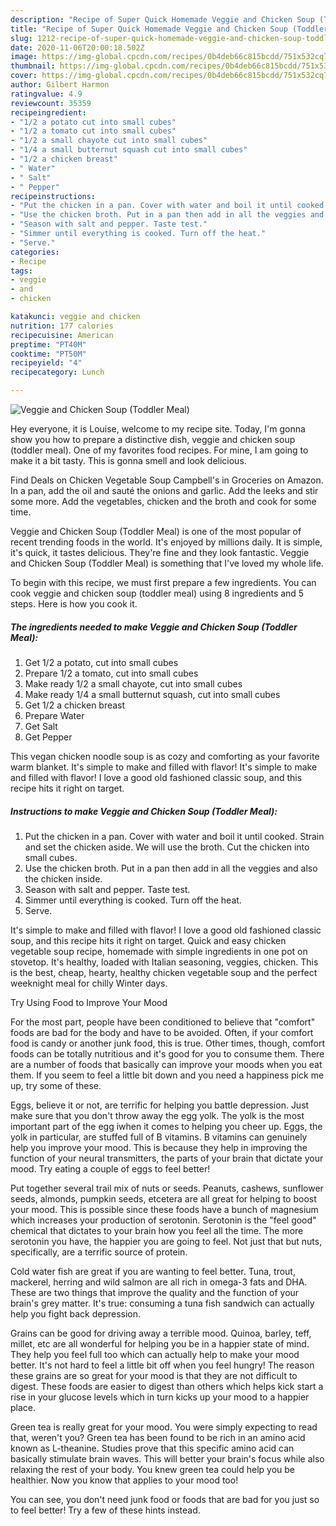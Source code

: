 ```yaml
---
description: "Recipe of Super Quick Homemade Veggie and Chicken Soup (Toddler Meal)"
title: "Recipe of Super Quick Homemade Veggie and Chicken Soup (Toddler Meal)"
slug: 1212-recipe-of-super-quick-homemade-veggie-and-chicken-soup-toddler-meal
date: 2020-11-06T20:00:18.502Z
image: https://img-global.cpcdn.com/recipes/0b4deb66c815bcdd/751x532cq70/veggie-and-chicken-soup-toddler-meal-recipe-main-photo.jpg
thumbnail: https://img-global.cpcdn.com/recipes/0b4deb66c815bcdd/751x532cq70/veggie-and-chicken-soup-toddler-meal-recipe-main-photo.jpg
cover: https://img-global.cpcdn.com/recipes/0b4deb66c815bcdd/751x532cq70/veggie-and-chicken-soup-toddler-meal-recipe-main-photo.jpg
author: Gilbert Harmon
ratingvalue: 4.9
reviewcount: 35359
recipeingredient:
- "1/2 a potato cut into small cubes"
- "1/2 a tomato cut into small cubes"
- "1/2 a small chayote cut into small cubes"
- "1/4 a small butternut squash cut into small cubes"
- "1/2 a chicken breast"
- " Water"
- " Salt"
- " Pepper"
recipeinstructions:
- "Put the chicken in a pan. Cover with water and boil it until cooked. Strain and set the chicken aside. We will use the broth. Cut the chicken into small cubes."
- "Use the chicken broth. Put in a pan then add in all the veggies and also the chicken inside."
- "Season with salt and pepper. Taste test."
- "Simmer until everything is cooked. Turn off the heat."
- "Serve."
categories:
- Recipe
tags:
- veggie
- and
- chicken

katakunci: veggie and chicken 
nutrition: 177 calories
recipecuisine: American
preptime: "PT40M"
cooktime: "PT50M"
recipeyield: "4"
recipecategory: Lunch

---
```



![Veggie and Chicken Soup (Toddler Meal)](https://img-global.cpcdn.com/recipes/0b4deb66c815bcdd/751x532cq70/veggie-and-chicken-soup-toddler-meal-recipe-main-photo.jpg)

Hey everyone, it is Louise, welcome to my recipe site. Today, I'm gonna show you how to prepare a distinctive dish, veggie and chicken soup (toddler meal). One of my favorites food recipes. For mine, I am going to make it a bit tasty. This is gonna smell and look delicious.

Find Deals on Chicken Vegetable Soup Campbell&#39;s in Groceries on Amazon. In a pan, add the oil and sauté the onions and garlic. Add the leeks and stir some more. Add the vegetables, chicken and the broth and cook for some time.

Veggie and Chicken Soup (Toddler Meal) is one of the most popular of recent trending foods in the world. It's enjoyed by millions daily. It is simple, it's quick, it tastes delicious. They're fine and they look fantastic. Veggie and Chicken Soup (Toddler Meal) is something that I've loved my whole life.


To begin with this recipe, we must first prepare a few ingredients. You can cook veggie and chicken soup (toddler meal) using 8 ingredients and 5 steps. Here is how you cook it.

<!--inarticleads1-->

##### The ingredients needed to make Veggie and Chicken Soup (Toddler Meal):

1. Get 1/2 a potato, cut into small cubes
1. Prepare 1/2 a tomato, cut into small cubes
1. Make ready 1/2 a small chayote, cut into small cubes
1. Make ready 1/4 a small butternut squash, cut into small cubes
1. Get 1/2 a chicken breast
1. Prepare  Water
1. Get  Salt
1. Get  Pepper


This vegan chicken noodle soup is as cozy and comforting as your favorite warm blanket. It&#39;s simple to make and filled with flavor! It&#39;s simple to make and filled with flavor! I love a good old fashioned classic soup, and this recipe hits it right on target. 

<!--inarticleads2-->

##### Instructions to make Veggie and Chicken Soup (Toddler Meal):

1. Put the chicken in a pan. Cover with water and boil it until cooked. Strain and set the chicken aside. We will use the broth. Cut the chicken into small cubes.
1. Use the chicken broth. Put in a pan then add in all the veggies and also the chicken inside.
1. Season with salt and pepper. Taste test.
1. Simmer until everything is cooked. Turn off the heat.
1. Serve.


It&#39;s simple to make and filled with flavor! I love a good old fashioned classic soup, and this recipe hits it right on target. Quick and easy chicken vegetable soup recipe, homemade with simple ingredients in one pot on stovetop. It&#39;s healthy, loaded with Italian seasoning, veggies, chicken. This is the best, cheap, hearty, healthy chicken vegetable soup and the perfect weeknight meal for chilly Winter days. 

Try Using Food to Improve Your Mood


For the most part, people have been conditioned to believe that "comfort" foods are bad for the body and have to be avoided. Often, if your comfort food is candy or another junk food, this is true. Other times, though, comfort foods can be totally nutritious and it's good for you to consume them. There are a number of foods that basically can improve your moods when you eat them. If you seem to feel a little bit down and you need a happiness pick me up, try some of these.

Eggs, believe it or not, are terrific for helping you battle depression. Just make sure that you don't throw away the egg yolk. The yolk is the most important part of the egg iwhen it comes to helping you cheer up. Eggs, the yolk in particular, are stuffed full of B vitamins. B vitamins can genuinely help you improve your mood. This is because they help in improving the function of your neural transmitters, the parts of your brain that dictate your mood. Try eating a couple of eggs to feel better!

Put together several trail mix of nuts or seeds. Peanuts, cashews, sunflower seeds, almonds, pumpkin seeds, etcetera are all great for helping to boost your mood. This is possible since these foods have a bunch of magnesium which increases your production of serotonin. Serotonin is the "feel good" chemical that dictates to your brain how you feel all the time. The more serotonin you have, the happier you are going to feel. Not just that but nuts, specifically, are a terrific source of protein.

Cold water fish are great if you are wanting to feel better. Tuna, trout, mackerel, herring and wild salmon are all rich in omega-3 fats and DHA. These are two things that improve the quality and the function of your brain's grey matter. It's true: consuming a tuna fish sandwich can actually help you fight back depression. 

Grains can be good for driving away a terrible mood. Quinoa, barley, teff, millet, etc are all wonderful for helping you be in a happier state of mind. They help you feel full too which can actually help to make your mood better. It's not hard to feel a little bit off when you feel hungry! The reason these grains are so great for your mood is that they are not difficult to digest. These foods are easier to digest than others which helps kick start a rise in your glucose levels which in turn kicks up your mood to a happier place.

Green tea is really great for your mood. You were simply expecting to read that, weren't you? Green tea has been found to be rich in an amino acid known as L-theanine. Studies prove that this specific amino acid can basically stimulate brain waves. This will better your brain's focus while also relaxing the rest of your body. You knew green tea could help you be healthier. Now you know that applies to your mood too!

You can see, you don't need junk food or foods that are bad for you just so to feel better! Try  a few  of  these  hints  instead.


